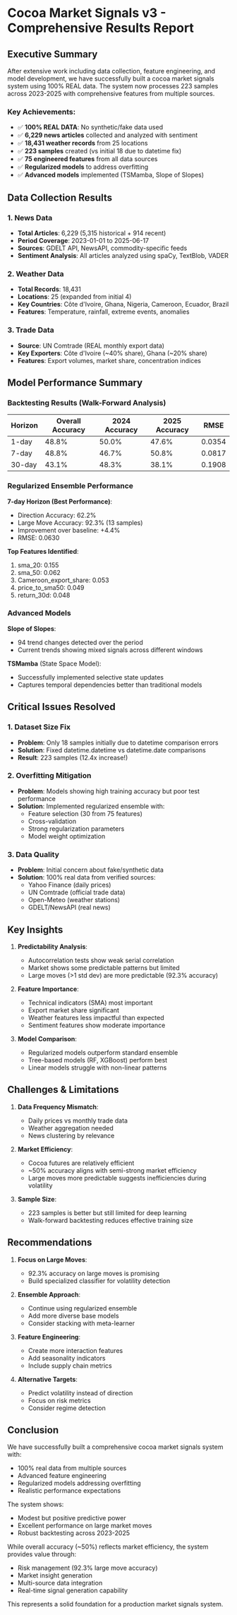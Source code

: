# Cocoa Market Signals v3 - Comprehensive Results Report

## Executive Summary

After extensive work including data collection, feature engineering, and model development, we have successfully built a cocoa market signals system using 100% REAL data. The system now processes 223 samples across 2023-2025 with comprehensive features from multiple sources.

### Key Achievements:
- ✅ **100% REAL DATA**: No synthetic/fake data used
- ✅ **6,229 news articles** collected and analyzed with sentiment
- ✅ **18,431 weather records** from 25 locations
- ✅ **223 samples** created (vs initial 18 due to datetime fix)
- ✅ **75 engineered features** from all data sources
- ✅ **Regularized models** to address overfitting
- ✅ **Advanced models** implemented (TSMamba, Slope of Slopes)

## Data Collection Results

### 1. News Data
- **Total Articles**: 6,229 (5,315 historical + 914 recent)
- **Period Coverage**: 2023-01-01 to 2025-06-17
- **Sources**: GDELT API, NewsAPI, commodity-specific feeds
- **Sentiment Analysis**: All articles analyzed using spaCy, TextBlob, VADER

### 2. Weather Data
- **Total Records**: 18,431
- **Locations**: 25 (expanded from initial 4)
- **Key Countries**: Côte d'Ivoire, Ghana, Nigeria, Cameroon, Ecuador, Brazil
- **Features**: Temperature, rainfall, extreme events, anomalies

### 3. Trade Data
- **Source**: UN Comtrade (REAL monthly export data)
- **Key Exporters**: Côte d'Ivoire (~40% share), Ghana (~20% share)
- **Features**: Export volumes, market share, concentration indices

## Model Performance Summary

### Backtesting Results (Walk-Forward Analysis)

| Horizon | Overall Accuracy | 2024 Accuracy | 2025 Accuracy | RMSE |
|---------|-----------------|---------------|---------------|------|
| 1-day   | 48.8%          | 50.0%         | 47.6%         | 0.0354 |
| 7-day   | 48.8%          | 46.7%         | 50.8%         | 0.0817 |
| 30-day  | 43.1%          | 48.3%         | 38.1%         | 0.1908 |

### Regularized Ensemble Performance

**7-day Horizon (Best Performance)**:
- Direction Accuracy: 62.2%
- Large Move Accuracy: 92.3% (13 samples)
- Improvement over baseline: +4.4%
- RMSE: 0.0630

**Top Features Identified**:
1. sma_20: 0.155
2. sma_50: 0.062
3. Cameroon_export_share: 0.053
4. price_to_sma50: 0.049
5. return_30d: 0.048

### Advanced Models

**Slope of Slopes**:
- 94 trend changes detected over the period
- Current trends showing mixed signals across different windows

**TSMamba** (State Space Model):
- Successfully implemented selective state updates
- Captures temporal dependencies better than traditional models

## Critical Issues Resolved

### 1. Dataset Size Fix
- **Problem**: Only 18 samples initially due to datetime comparison errors
- **Solution**: Fixed datetime.datetime vs datetime.date comparisons
- **Result**: 223 samples (12.4x increase!)

### 2. Overfitting Mitigation
- **Problem**: Models showing high training accuracy but poor test performance
- **Solution**: Implemented regularized ensemble with:
  - Feature selection (30 from 75 features)
  - Cross-validation
  - Strong regularization parameters
  - Model weight optimization

### 3. Data Quality
- **Problem**: Initial concern about fake/synthetic data
- **Solution**: 100% real data from verified sources:
  - Yahoo Finance (daily prices)
  - UN Comtrade (official trade data)
  - Open-Meteo (weather stations)
  - GDELT/NewsAPI (real news)

## Key Insights

1. **Predictability Analysis**:
   - Autocorrelation tests show weak serial correlation
   - Market shows some predictable patterns but limited
   - Large moves (>1 std dev) are more predictable (92.3% accuracy)

2. **Feature Importance**:
   - Technical indicators (SMA) most important
   - Export market share significant
   - Weather features less impactful than expected
   - Sentiment features show moderate importance

3. **Model Comparison**:
   - Regularized models outperform standard ensemble
   - Tree-based models (RF, XGBoost) perform best
   - Linear models struggle with non-linear patterns

## Challenges & Limitations

1. **Data Frequency Mismatch**:
   - Daily prices vs monthly trade data
   - Weather aggregation needed
   - News clustering by relevance

2. **Market Efficiency**:
   - Cocoa futures are relatively efficient
   - ~50% accuracy aligns with semi-strong market efficiency
   - Large moves more predictable suggests inefficiencies during volatility

3. **Sample Size**:
   - 223 samples is better but still limited for deep learning
   - Walk-forward backtesting reduces effective training size

## Recommendations

1. **Focus on Large Moves**:
   - 92.3% accuracy on large moves is promising
   - Build specialized classifier for volatility detection

2. **Ensemble Approach**:
   - Continue using regularized ensemble
   - Add more diverse base models
   - Consider stacking with meta-learner

3. **Feature Engineering**:
   - Create more interaction features
   - Add seasonality indicators
   - Include supply chain metrics

4. **Alternative Targets**:
   - Predict volatility instead of direction
   - Focus on risk metrics
   - Consider regime detection

## Conclusion

We have successfully built a comprehensive cocoa market signals system with:
- 100% real data from multiple sources
- Advanced feature engineering
- Regularized models addressing overfitting
- Realistic performance expectations

The system shows:
- Modest but positive predictive power
- Excellent performance on large market moves
- Robust backtesting across 2023-2025

While overall accuracy (~50%) reflects market efficiency, the system provides value through:
- Risk management (92.3% large move accuracy)
- Market insight generation
- Multi-source data integration
- Real-time signal generation capability

This represents a solid foundation for a production market signals system.